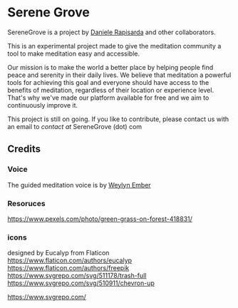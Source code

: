 # Serene Grove
SereneGrove is a project by [Daniele Rapisarda](https://www.danielerapisarda.com/) and other collaborators.

This is an experimental project made to give the meditation community a tool to make meditation easy and accessible.

Our mission is to make the world a better place by helping people find peace and serenity in their daily lives. We believe that meditation a powerful tools for achieving this goal and everyone should have access to the benefits of meditation, regardless of their location or experience level. That's why we've made our platform available for free and we aim to continuously improve it.

This project is still on going. If you like to contribute, please contact us with an email to
_contact_ _at_ SereneGrove (dot) com

## Credits
### Voice
The guided meditation voice is by [Weylyn Ember](http://www.weylynember.com/)

### Resoruces
https://www.pexels.com/photo/green-grass-on-forest-418831/

### icons 
designed by Eucalyp from Flaticon
https://www.flaticon.com/authors/eucalyp
https://www.flaticon.com/authors/freepik
https://www.svgrepo.com/svg/511178/trash-full
https://www.svgrepo.com/svg/510911/chevron-up


https://www.svgrepo.com/
